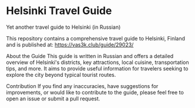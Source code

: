 # Helsinki Travel Guide
Yet another travel guide to Helsinki (in Russian)

This repository contains a comprehensive travel guide to Helsinki, Finland and is published at: https://vas3k.club/guide/29023/

About the Guide
This guide is written in Russian and offers a detailed overview of Helsinki's districts, key attractions, local cuisine, transportation tips, and more. It aims to provide useful information for travelers seeking to explore the city beyond typical tourist routes.

Contribution
If you find any inaccuracies, have suggestions for improvements, or would like to contribute to the guide, please feel free to open an issue or submit a pull request.
